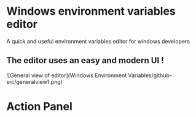 # Windows environment variables editor
A quick and useful environment variables editor for windows developers

## The editor uses an easy and modern UI !

![General view of editor](Windows Environment Variables/github-src/generalview1.png)

# Action Panel
